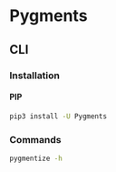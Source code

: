 # Pygments

## CLI

### Installation

#### PIP

```sh
pip3 install -U Pygments
```

### Commands

```sh
pygmentize -h
```
